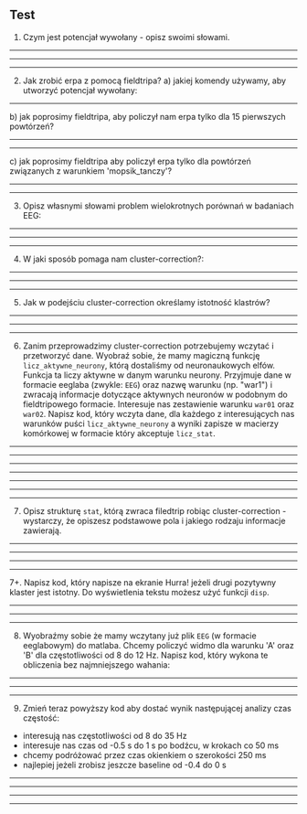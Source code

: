 Test 
----

1. Czym jest potencjał wywołany - 
   opisz swoimi słowami.
_________________________________________________________
_________________________________________________________
_________________________________________________________

2. Jak zrobić erpa z pomocą fieldtripa?
a) jakiej komendy używamy,
   aby utworzyć potencjał wywołany:
__________________________________

b) jak poprosimy fieldtripa, aby policzył nam erpa tylko dla 15 pierwszych powtórzeń?
___________________________________
___________________________________

c) jak poprosimy fieldtripa aby policzył erpa tylko dla powtórzeń związanych z warunkiem 'mopsik_tanczy'?
___________________________________
___________________________________

  3. Opisz własnymi słowami problem wielokrotnych porównań w badaniach EEG:
_________________________________________________________
_________________________________________________________
_________________________________________________________

  4. W jaki sposób pomaga nam cluster-correction?:
_________________________________________________________
_________________________________________________________
_________________________________________________________

  5. Jak w podejściu cluster-correction określamy istotność klastrów?
_________________________________________________________
_________________________________________________________
_________________________________________________________

  6. Zanim przeprowadzimy cluster-correction potrzebujemy wczytać i przetworzyć dane.
Wyobraź sobie, że mamy magiczną funkcję `licz_aktywne_neurony`, którą dostaliśmy od neuronaukowych elfów. Funkcja ta liczy aktywne w danym warunku neurony. Przyjmuje dane w formacie eeglaba (zwykle: `EEG`) oraz nazwę warunku (np. "war1") i zwracają informacje dotyczące aktywnych neuronów w podobnym do fieldtripowego formacie. Interesuje nas zestawienie warunku `war01` oraz `war02`. Napisz kod, który wczyta dane, dla każdego z interesujących nas warunków puści `licz_aktywne_neurony` a wyniki zapisze w macierzy komórkowej w formacie który akceptuje `licz_stat`.
_________________________________________________________
_________________________________________________________
_________________________________________________________
_________________________________________________________
_________________________________________________________
_________________________________________________________
_________________________________________________________

  7. Opisz strukturę `stat`, którą zwraca filedtrip robiąc cluster-correction - wystarczy, że opiszesz podstawowe pola i jakiego rodzaju informacje zawierają.
_________________________________________________________
_________________________________________________________
_________________________________________________________
_________________________________________________________

7+. Napisz kod, który napisze na ekranie Hurra! jeżeli drugi pozytywny klaster jest istotny.
Do wyświetlenia tekstu możesz użyć funkcji `disp`.
_________________________________________________________
_________________________________________________________
_________________________________________________________


  8. Wyobraźmy sobie że mamy wczytany już plik `EEG` (w formacie eeglabowym) do matlaba.
Chcemy policzyć widmo dla warunku 'A' oraz 'B' dla częstotliwości od 8 do 12 Hz.
Napisz kod, który wykona te obliczenia bez najmniejszego wahania:
_________________________________________________________
_________________________________________________________
_________________________________________________________

  9. Zmień teraz powyższy kod aby dostać wynik następującej analizy czas częstość:
* interesują nas częstotliwości od 8 do 35 Hz
* interesuje nas czas od -0.5 s do 1 s po bodźcu, w krokach co 50 ms
* chcemy podróżować przez czas okienkiem o szerokości 250 ms
* najlepiej jeżeli zrobisz jeszcze baseline od -0.4 do 0 s
_________________________________________________________
_________________________________________________________
_________________________________________________________
_________________________________________________________


